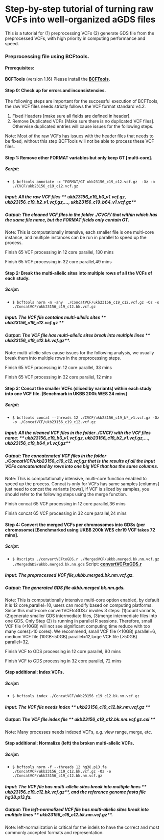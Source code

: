 # **Step-by-step tutorial of turning raw VCFs into well-organized aGDS files**
This is a tutorial for (1) preprocessing VCFs (2) generate GDS file from the preprocessed VCFs, with high priority in computing performance and speed. 


### Preprocessing file using BCFtools.
#### Prerequisites:
**BCFTools** (version 1.16) Please install the <a href="https://samtools.github.io/bcftools/">**BCFTools**</a>.

#### Step 0: Check up for errors and inconsistencies.
The following steps are important for the successful execution of BCFTools, the raw VCF files needs strictly follows the VCF format standard v4.2.
1. Fixed Headers [make sure all fields are defined in header].  
2. Remove Duplicated VCFs [Make sure there is no duplicated VCF files]. Otherwise duplicated entries will cause issues for the following steps.

Note: Most of the raw VCFs has issues with the header files that needs to be fixed, without this step BCFTools will not be able to process these VCF files. 

#### Step 1: Remove other FORMAT variables but only keep GT  [multi-core].
##### Script: 
- ```$ bcftools annotate -x ^FORMAT/GT ukb23156_c19_c12.vcf.gz  -Oz -o ./CVCF/ukb23156_c19_c12.vcf.gz ```
##### Input: All the raw VCF files ** ukb23156_c19_b0_v1.vcf.gz, ukb23156_c19_b2_v1.vcf.gz,..., ukb23156_c19_b64_v1.vcf.gz**
##### Output: The cleaned VCF files in the folder **./CVCF/** that within which has the same file name, but the FORMAT fields only contain GT. 

Note: This is computationally intensive, each smaller file is one multi-core instance, and multiple instances can be run in parallel to speed up the process. 

Finish 65 VCF processing in 12 core parallel, 130 mins

Finish 65 VCF processing in 32 core parallel,49 mins

#### Step 2: Break the multi-allelic sites into multiple rows of all the VCFs of each study.
##### Script: 
- ```$ bcftools norm -m -any  ./ConcatVCF/ukb23156_c19_c12.vcf.gz -Oz -o ./ConcatVCF/ukb23156_c19_c12.bk.vcf.gz```
##### Input: The VCF file contains multi-allelic sites ** ukb23156_c19_c12.vcf.gz **
##### Output: The VCF file has multi-allelic sites break into multiple lines ** ukb23156_c19_c12.bk.vcf.gz**. 

Note: multi-allelic sites cause issues for the following analysis, we usually break them into multiple rows in the preprocessing steps. 

Finish 65 VCF processing in 12 core parallel, 33 mins

Finish 65 VCF processing in 32 core parallel, 12 mins

#### Step 3: Concat the smaller VCFs (sliced by variants) within each study into one VCF file. [Benchmark in UKBB 200k WES 24 mins] 
##### Script: 
- ```$ bcftools concat --threads 12 ./CVCF/ukb23156_c19_b*_v1.vcf.gz -Oz -o ./ConcatVCF/ukb23156_c19_c12.vcf.gz```
##### Input: All the cleaned VCF files in the folder **./CVCF/** with the VCF files name: ** ukb23156_c19_b0_v1.vcf.gz, ukb23156_c19_b2_v1.vcf.gz,..., ukb23156_c19_b64_v1.vcf.gz**
##### Output: The concatenated VCF files in the folder **./ConcatVCF/ukb23156_c19_c12.vcf.gz** that is the results of all the input VCFs concatenated by rows into one big VCF that has the same columns. 

Note: This is computationally intensive, multi-core function enabled to speed up the process. Concat is only for VCFs has same samples [columns] just need to concat the variants [rows], if VCF is sliced by samples, you should refer to the following steps using the merge function. 

Finish concat 65 VCF processing in 12 core parallel,36 mins 

Finish concat 65 VCF processing in 32 core parallel,24 mins



#### Step 4: Convert the merged VCFs per chromosomes into GDSs (per chromosome) [Benchmarked using UKBB 200k WES chr19 VCF takes 72 mins].
##### Script: 
- ```$ Rscripts ./convertVCFtoGDS.r ./MergedVCF/ukbb.merged.bk.nm.vcf.gz ./MergedGDS/ukbb.merged.bk.nm.gds```
Script: <a href="https://github.com/zhouhufeng/FAVORannotator/blob/main/Scripts/UTL/convertVCFtoGDS.r">**convertVCFtoGDS.r**</a>
##### Input: The preprocessed VCF file,**ukbb.merged.bk.nm.vcf.gz**.
##### Output: The generated GDS file **ukbb.merged.bk.nm.gds**. 

Note: This is computationally intensive multi-core option enabled, by default it is 12 core,parallel=10, users can modify based on computing platforms. Since this multi-core convertVCFtoGDS.r involes 3 steps: (1)count variants, (2)generate smaller GDS intermediate files, (3)merge intermediate files into one GDS. Only Step (2) is running in parallel R sessions. Therefore, small VCF file (<10GB) will not see significant computing time reduce with too many cores(>10 cores). We recommend, small VCF file (<10GB) parallel=6, medium VCF file (10GB~50GB) parallel=12,large VCF file (>50GB) parallel=32.

Finish VCF to GDS processing in 12 core parallel, 90 mins

Finish VCF to GDS processing in 32 core parallel, 72 mins







#### Step additional: Index VCFs.
##### Script: 
- ```$ bcftools index ./ConcatVCF/ukb23156_c19_c12.bk.nm.vcf.gz```
##### Input: The VCF file needs index ** ukb23156_c19_c12.bk.nm.vcf.gz **
##### Output: The VCF file index file ** ukb23156_c19_c12.bk.nm.vcf.gz.csi ** 

Note: Many processes needs indexed VCFs, e.g. view range, merge, etc. 

#### Step additional: Normalize (left) the broken multi-allelic VCFs.
##### Script: 
- ```$ bcftools norm -f --threads 12 hg38.p13.fa ./ConcatVCF/ukb23156_c19_c12.bk.vcf.gz -Oz -o ./ConcatVCF/ukb23156_c19_c12.bk.nm.vcf.gz```
##### Input: The VCF file has multi-allelic sites break into multiple lines ** ukb23156_c19_c12.bk.vcf.gz**, and the reference genome fasta file **hg38.p13.fa**.
##### Output: The left-normalized VCF file has multi-allelic sites break into multiple lines ** ukb23156_c19_c12.bk.nm.vcf.gz**. 

Note: left-normalization is critical for the indels to have the correct and most commonly accepted formats and representation.


